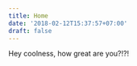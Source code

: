 ```yaml
---
title: Home
date: '2018-02-12T15:37:57+07:00'
draft: false
---
```

Hey coolness, how great are you?!?!

